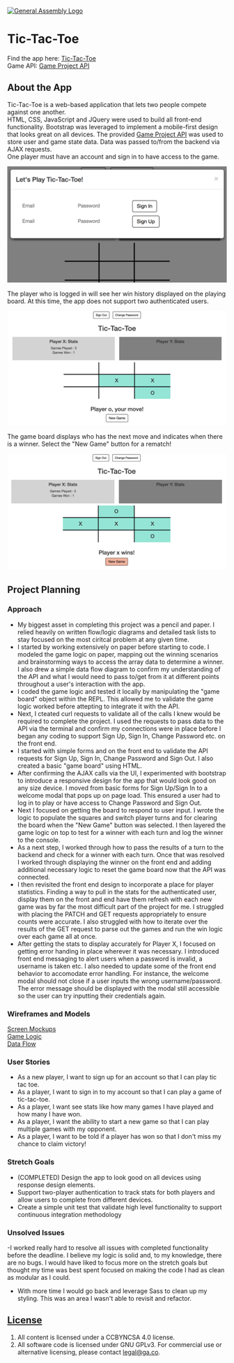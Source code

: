 [![General Assembly Logo](https://camo.githubusercontent.com/1a91b05b8f4d44b5bbfb83abac2b0996d8e26c92/687474703a2f2f692e696d6775722e636f6d2f6b6538555354712e706e67)](https://generalassemb.ly/education/web-development-immersive)

# Tic-Tac-Toe

Find the app here: [Tic-Tac-Toe](https://danielleletarte.github.io/tic-tac-toe-client/)<br>
Game API: [Game Project API](https://github.com/danielleletarte/game-project-api/blob/master/README.md)

## About the App
Tic-Tac-Toe is a web-based application that lets two people compete against one another.<br>
HTML, CSS, JavaScript and JQuery were used to build all front-end functionality. Bootstrap was leveraged to implement a mobile-first design that looks great on all devices. The provided [Game Project API](https://github.com/danielleletarte/game-project-api/blob/master/README.md) was used to store user and game state data. Data was passed to/from the backend via AJAX requests.<br>
One player must have an account and sign in to have access to the game.<br>

![Screenshot Game Board](imgs/sign-in.png)

The player who is logged in will see her win history displayed on the playing board. At this time, the app does not support two authenticated users.<br>

![Screenshot Sign-In](imgs/tic-tac-toe-board.png)

The game board displays who has the next move and indicates when there is a winner. Select the "New Game" button for a rematch!

![Screenshot Winner](imgs/winner.png)

## Project Planning

### Approach

- My biggest asset in completing this project was a pencil and paper. I relied heavily on written flow/logic diagrams and detailed task lists to stay focused on the most ciritcal problem at any given time.
- I started by working extensively on paper before starting to code. I modeled the game logic on paper, mapping out the winning scenarios and brainstorming ways to access the array data to determine a winner. I also drew a simple data flow diagram to confirm my understanding of the API and what I would need to pass to/get from it at different points throughout a user's interaction with the app.<br>
- I coded the game logic and tested it locally by manipulating the "game board" object within the REPL. This allowed me to validate the game logic worked before attepting to integrate it with the API.
- Next, I cteated curl requests to validate all of the calls I knew would be required to complete the project. I used the requests to pass data to the API via the terminal and confirm my connections were in place before I began any coding to support Sign Up, Sign In, Change Password etc. on the front end.
- I started with simple forms and on the front end to validate the API requests for Sign Up, Sign In, Change Password and Sign Out. I also created a basic "game board" using HTML.
- After confirming the AJAX calls via the UI, I experimented with bootstrap to introduce a responsive design for the app that would look good on any size device. I moved from basic forms for Sign Up/Sign In to a welcome modal that pops up on page load. This ensured a user had to log in to play or have access to Change Password and Sign Out.
- Next I focused on getting the board to respond to user input. I wrote the logic to populate the squares and switch player turns and for clearing the board when the "New Game" button was selected. I then layered the game logic on top to test for a winner with each turn and log the winner to the console.
- As a next step, I worked through how to pass the results of a turn to the backend and check for a winner with each turn. Once that was resolved I worked through displaying the winner on the front end and adding additional necessary logic to reset the game board now that the API was connected.
- I then revisited the front end design to incorporate a place for player statistics. Finding a way to pull in the stats for the authenticated user, display them on the front and end have them refresh with each new game was by far the most difficult part of the project for me. I struggled with placing the PATCH and GET requests appropriately to ensure counts were accurate. I also struggled with how to iterate over the results of the GET request to parse out the games and run the win logic over each game all at once.
- After getting the stats to display accurately for Player X, I focused on getting error handing in place wherever it was necessary. I introduced front end messaging to alert users when a password is invalid, a username is taken etc. I also needed to update some of the front end behavior to accomodate error handling. For instance, the welcome modal should not close if a user inputs the wrong username/password. The error message should be displayed with the modal still accessible so the user can try inputting their credentials again.

### Wireframes and Models
  [Screen Mockups](imgs/wireframes.JPG)<br>
  [Game Logic](imgs/game-logic.jpeg)<br>
  [Data Flow](imgs/data-flow.jpeg)

### User Stories

- As a new player, I want to sign up for an account so that I can play tic tac toe.
- As a player, I want to sign in to my account so that I can play a game of tic-tac-toe.
- As a player, I want see stats like how many games I have played and how many I have won.
- As a player, I want the ability to start a new game so that I can play multiple games with my opponent.
- As a player, I want to be told if a player has won so that I don't miss my chance to claim victory!

### Stretch Goals

- (COMPLETED) Design the app to look good on all devices using response design elements.
- Support two-player authentication to track stats for both players and allow users to complete from different devices.
- Create a simple unit test that validate high level functionality to support continuous integration methodology

### Unsolved Issues
  -I worked really hard to resolve all issues with completed functionality before the deadline. I believe my logic is solid and, to my knowledge, there are no bugs. I would have liked to focus more on the stretch goals but thought my time was best spent focused on making the code I had as clean as modular as I could.
  - With more time I would go back and leverage Sass to clean up my styling. This was an area I wasn't able to revisit and refactor.

## [License](LICENSE)

1.  All content is licensed under a CC­BY­NC­SA 4.0 license.
1.  All software code is licensed under GNU GPLv3. For commercial use or
    alternative licensing, please contact legal@ga.co.
